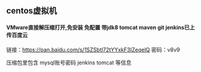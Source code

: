 ##  centos虚拟机

#### VMware直接解压缩打开,免安装 免配置 带jdk8 tomcat maven git jenkins已上传百度云 

链接：https://pan.baidu.com/s/1SZSbtl72tYYxkF3IZeqelQ 密码：v8v9

压缩包里包含 mysql账号密码 jenkins tomcat 等信息
